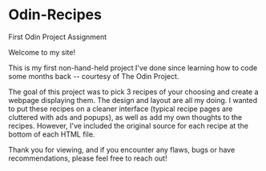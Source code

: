 # Odin-Recipes
First Odin Project Assignment

Welcome to my site!

This is my first non-hand-held project I've done since learning how to code some months back -- courtesy of The Odin Project.

The goal of this project was to pick 3 recipes of your choosing and create a webpage displaying them. The design and layout are all my doing. I wanted to put these recipes on a cleaner interface (typical recipe pages are cluttered with ads and popups), as well as add my own thoughts to the recipes. However, I've included the original source for each recipe at the bottom of each HTML file.

Thank you for viewing, and if you encounter any flaws, bugs or have recommendations, please feel free to reach out!
